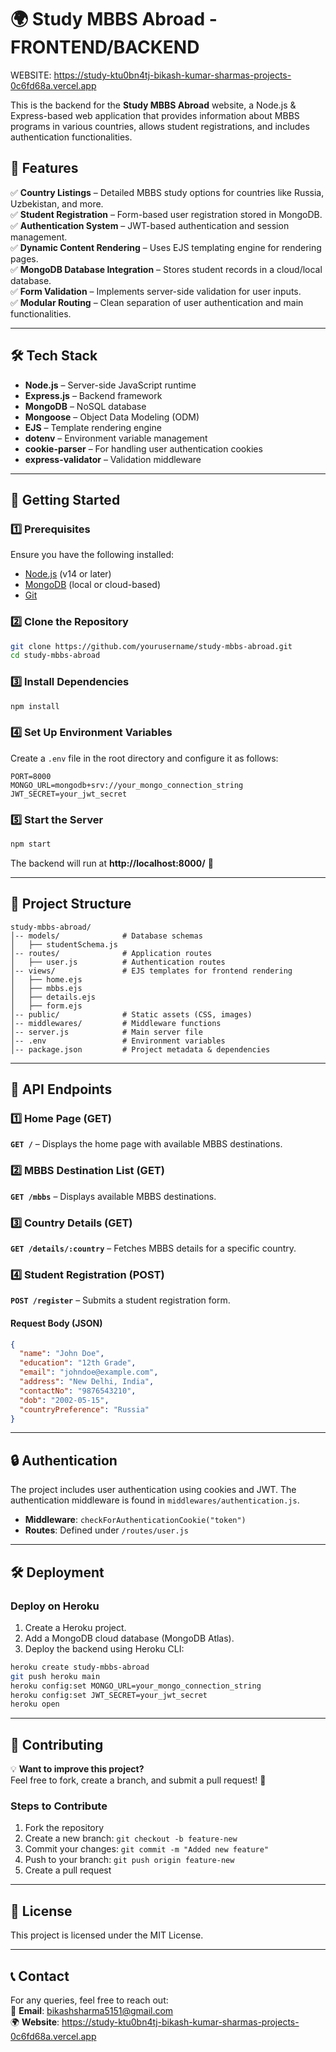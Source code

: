 # 🌍 Study MBBS Abroad - FRONTEND/BACKEND
WEBSITE: https://study-ktu0bn4tj-bikash-kumar-sharmas-projects-0c6fd68a.vercel.app

This is the backend for the **Study MBBS Abroad** website, a Node.js & Express-based web application that provides information about MBBS programs in various countries, allows student registrations, and includes authentication functionalities.

## 📢 Features

✅ **Country Listings** – Detailed MBBS study options for countries like Russia, Uzbekistan, and more.  
✅ **Student Registration** – Form-based user registration stored in MongoDB.  
✅ **Authentication System** – JWT-based authentication and session management.  
✅ **Dynamic Content Rendering** – Uses EJS templating engine for rendering pages.  
✅ **MongoDB Database Integration** – Stores student records in a cloud/local database.  
✅ **Form Validation** – Implements server-side validation for user inputs.  
✅ **Modular Routing** – Clean separation of user authentication and main functionalities.  

---

## 🛠️ Tech Stack

- **Node.js** – Server-side JavaScript runtime  
- **Express.js** – Backend framework  
- **MongoDB** – NoSQL database  
- **Mongoose** – Object Data Modeling (ODM)  
- **EJS** – Template rendering engine  
- **dotenv** – Environment variable management  
- **cookie-parser** – For handling user authentication cookies  
- **express-validator** – Validation middleware  

---

## 🚀 Getting Started  

### **1️⃣ Prerequisites**  

Ensure you have the following installed:  
- [Node.js](https://nodejs.org/) (v14 or later)  
- [MongoDB](https://www.mongodb.com/) (local or cloud-based)  
- [Git](https://git-scm.com/)  

### **2️⃣ Clone the Repository**  

```sh
git clone https://github.com/yourusername/study-mbbs-abroad.git
cd study-mbbs-abroad
```

### **3️⃣ Install Dependencies**  

```sh
npm install
```

### **4️⃣ Set Up Environment Variables**  

Create a `.env` file in the root directory and configure it as follows:  

```env
PORT=8000
MONGO_URL=mongodb+srv://your_mongo_connection_string
JWT_SECRET=your_jwt_secret
```

### **5️⃣ Start the Server**  

```sh
npm start
```

The backend will run at **http://localhost:8000/** 🚀  

---

## 📂 Project Structure  

```
study-mbbs-abroad/
│-- models/              # Database schemas
│   ├── studentSchema.js
│-- routes/              # Application routes
│   ├── user.js          # Authentication routes
│-- views/               # EJS templates for frontend rendering
│   ├── home.ejs
│   ├── mbbs.ejs
│   ├── details.ejs
│   ├── form.ejs
│-- public/              # Static assets (CSS, images)
│-- middlewares/         # Middleware functions
│-- server.js            # Main server file
│-- .env                 # Environment variables
│-- package.json         # Project metadata & dependencies
```

---

## 🔗 API Endpoints  

### **1️⃣ Home Page (GET)**
**`GET /`** – Displays the home page with available MBBS destinations.  

### **2️⃣ MBBS Destination List (GET)**  
**`GET /mbbs`** – Displays available MBBS destinations.  

### **3️⃣ Country Details (GET)**  
**`GET /details/:country`** – Fetches MBBS details for a specific country.  

### **4️⃣ Student Registration (POST)**  
**`POST /register`** – Submits a student registration form.  

#### **Request Body (JSON)**
```json
{
  "name": "John Doe",
  "education": "12th Grade",
  "email": "johndoe@example.com",
  "address": "New Delhi, India",
  "contactNo": "9876543210",
  "dob": "2002-05-15",
  "countryPreference": "Russia"
}
```

---

## 🔒 Authentication  

The project includes user authentication using cookies and JWT. The authentication middleware is found in `middlewares/authentication.js`.

- **Middleware**: `checkForAuthenticationCookie("token")`  
- **Routes**: Defined under `/routes/user.js`  

---

## 🛠️ Deployment  

### **Deploy on Heroku**
1. Create a Heroku project.  
2. Add a MongoDB cloud database (MongoDB Atlas).  
3. Deploy the backend using Heroku CLI:  

```sh
heroku create study-mbbs-abroad
git push heroku main
heroku config:set MONGO_URL=your_mongo_connection_string
heroku config:set JWT_SECRET=your_jwt_secret
heroku open
```

---

## 🤝 Contributing  

💡 **Want to improve this project?**  
Feel free to fork, create a branch, and submit a pull request! 🚀  

### **Steps to Contribute**  
1. Fork the repository  
2. Create a new branch: `git checkout -b feature-new`  
3. Commit your changes: `git commit -m "Added new feature"`  
4. Push to your branch: `git push origin feature-new`  
5. Create a pull request  

---

## 📜 License  

This project is licensed under the MIT License.  

---

## 📞 Contact  

For any queries, feel free to reach out:  
📧 **Email**: bikashsharma5151@gmail.com  
🌍 **Website**: https://study-ktu0bn4tj-bikash-kumar-sharmas-projects-0c6fd68a.vercel.app  

